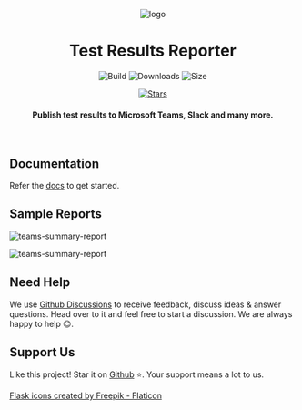 <span align="center">

![logo](https://github.com/test-results-reporter/reporter/raw/main/assets/logo.png)

# Test Results Reporter

![Build](https://github.com/test-results-reporter/reporter/workflows/Build/badge.svg?branch=main)
![Downloads](https://img.shields.io/npm/dt/test-results-reporter)
![Size](https://img.shields.io/bundlephobia/minzip/test-results-reporter)

[![Stars](https://img.shields.io/github/stars/test-results-reporter/reporter?style=social)](https://github.com/test-results-reporter/reporter/stargazers)

#### Publish test results to Microsoft Teams, Slack and many more.

</span>

<br />

## Documentation

Refer the [docs](https://test-results-reporter.github.io/) to get started.

## Sample Reports

![teams-summary-report](https://github.com/test-results-reporter/reporter/raw/main/assets/teams/test-summary-single-suite.png)

![teams-summary-report](https://github.com/test-results-reporter/reporter/raw/main/assets/slack/test-summary-single-suite.png)


## Need Help

We use [Github Discussions](https://github.com/test-results-reporter/reporter/discussions) to receive feedback, discuss ideas & answer questions. Head over to it and feel free to start a discussion. We are always happy to help 😊.

## Support Us

Like this project! Star it on [Github](https://github.com/test-results-reporter/reporter) ⭐. Your support means a lot to us.


<a href="https://www.flaticon.com/free-icons/flask" title="flask icons">Flask icons created by Freepik - Flaticon</a>